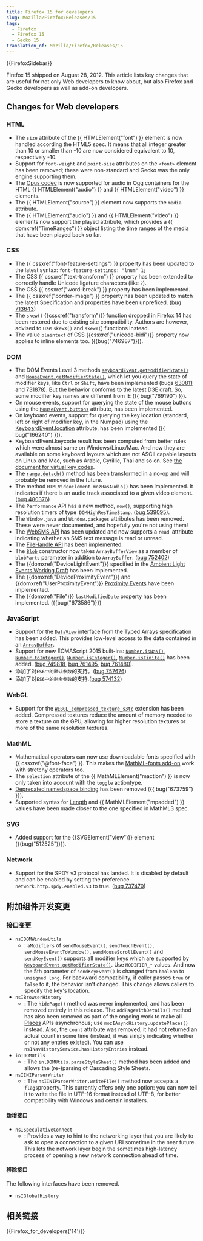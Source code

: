 ```yaml
---
title: Firefox 15 for developers
slug: Mozilla/Firefox/Releases/15
tags:
  - Firefox
  - Firefox 15
  - Gecko 15
translation_of: Mozilla/Firefox/Releases/15
---
```

{{FirefoxSidebar}}

Firefox 15 shipped on August 28, 2012. This article lists key changes that are useful for not only Web developers to know about, but also Firefox and Gecko developers as well as add-on developers.

## Changes for Web developers

### HTML

- The `size` attribute of the {{ HTMLElement("font") }} element is now handled according the HTML5 spec. It means that all integer greater than 10 or smaller than -10 are now considered equivalent to 10, respectively -10.
- Support for `font-weight` and `point-size` attributes on the `<font>` element has been removed; these were non-standard and Gecko was the only engine supporting them.
- The [Opus codec](http://www.opus-codec.org/) is now supported for audio in Ogg containers for the HTML {{ HTMLElement("audio") }} and {{ HTMLElement("video") }} elements.
- The {{ HTMLElement("source") }} element now supports the `media` attribute.
- The {{ HTMLElement("audio") }} and {{ HTMLElement("video") }} elements now support the played attribute, which provides a {{ domxref("TimeRanges") }} object listing the time ranges of the media that have been played back so far.

### CSS

- The {{ cssxref("font-feature-settings") }} property has been updated to the latest syntax: `font-feature-settings: "lnum" 1;`
- The CSS {{ cssxref("text-transform") }} property has been extended to correctly handle Unicode ligature characters (like `?`).
- The CSS {{ cssxref("word-break") }} property has been implemented.
- The {{ cssxref("border-image") }} property has been updated to match the latest Specification and properties have been unprefixed. ([bug 713643](https://bugzilla.mozilla.org/show_bug.cgi?id=713643))
- The `skew()` {{cssxref("transform")}} function dropped in Firefox 14 has been restored due to existing site compatibility. Authors are however, advised to use `skewX()` and `skewY(`) functions instead.
- The value `plaintext` of CSS {{cssxref("unicode-bidi")}} property now applies to inline elements too. ({{bug("746987")}}).

### DOM

- The DOM Events Level 3 methods [`KeyboardEvent.getModifierState()`](/zh-cn/DOM/KeyboardEvent#getModifierState%28%29) and [`MouseEvent.getModifierState()`](/zh-cn/DOM/MouseEvent#getModifierState%28%29), which let you query the state of modifier keys, like `Ctrl` or `Shift`, have been implemented (bugs [630811](https://bugzilla.mozilla.org/show_bug.cgi?id=630811) and [731878](https://bugzilla.mozilla.org/show_bug.cgi?id=731878)). But the behavior conforms to the latest D3E draft. So, some modifier key names are different from IE ({{ bug("769190") }}).
- On mouse events, support for querying the state of the mouse buttons using the [`MouseEvent.buttons`](/zh-cn/DOM/MouseEvent) attribute, has been implemented.
- On keyboard events, support for querying the key location (standard, left or right of modifier key, in the Numpad) using the [KeyboardEvent.location](/zh-cn/DOM/KeyboardEvent#Attributes_location) attribute, has been implemented ({{ bug("166240") }}).
- KeyboardEvent.keycode result has been computed from better rules which were almost same on Windows/Linux/Mac. And now they are available on some keyboard layouts which are not ASCII capable layouts on Linux and Mac, such as Arabic, Cyrillic, Thai and so on. See [the document for virtual key codes](/zh-cn/DOM/KeyboardEvent#Virtual_key_codes).
- The [`range.detach()`](/zh-cn/DOM/range.detach) method has been transformed in a no-op and will probably be removed in the future.
- The method `HTMLVideoElement.mozHasAudio()` has been implemented. It indicates if there is an audio track associated to a given video element. ([bug ](https://bugzilla.mozilla.org/show_bug.cgi?id=480376)[480376](https://bugzilla.mozilla.org/show_bug.cgi?id=480376))
- The `Performance` API has a new method, `now()`, supporting high resolution timers of type` DOMHighResTimeStamp`. ([bug 539095](https://bugzilla.mozilla.org/show_bug.cgi?id=539095)).
- The `Window.java` and `Window.packages` attributes has been removed. These were never documented, and hopefully you're not using them!
- The [WebSMS API](/zh-cn/API/WebSMS) has been updated and now supports a `read `attribute indicating whether an SMS text message is read or unread.
- The [FileHandle API](https://wiki.mozilla.org/WebAPI/FileHandleAPI) has been implemented.
- The [`Blob`](/zh-cn/DOM/Blob) constructor now takes `ArrayBufferView` as a member of `blobParts` parameter in addition to `ArrayBuffer`. ([bug 752402](https://bugzilla.mozilla.org/show_bug.cgi?id=752402))
- The {{domxref("DeviceLightEvent")}} specified in the [Ambient Light Events Working Draft](http://www.w3.org/TR/ambient-light/) has been implemented.
- The {{domxref("DeviceProximityEvent")}} and {{domxref("UserProximityEvent")}} [Proximity Events](http://www.w3.org/TR/proximity/) have been implemented.
- The {{domxref("File")}} `lastModifiedDate` property has been implemented. ({{bug("673586")}})

### JavaScript

- Support for the [`DataView`](/zh-cn/JavaScript_typed_arrays/DataView) interface from the Typed Arrays specification has been added. This provides low-level access to the data contained in an [`ArrayBuffer`](/zh-cn/JavaScript_typed_arrays/ArrayBuffer).
- Support for new ECMAScript 2015 built-ins: [`Number.isNaN()`](/en-US/docs/JavaScript/Reference/Global_Objects/Number/isNaN), [`Number.toInteger()`](/en-US/docs/Web/JavaScript/Reference/Global_Objects/Number/toInteger), [`Number.isInteger()`](/en-US/docs/Web/JavaScript/Reference/Global_Objects/Number/isInteger), [`Number.isFinite()`](/en-US/docs/Web/JavaScript/Reference/Global_Objects/Number/isFinite) has been added. ([bug 749818](https://bugzilla.mozilla.org/show_bug.cgi?id=749818), [bug 761495](https://bugzilla.mozilla.org/show_bug.cgi?id=749818), [bug 761480](https://bugzilla.mozilla.org/show_bug.cgi?id=749818)).
- 添加了对`ES6中的默认参数`的支持。([bug 757676](https://bugzilla.mozilla.org/show_bug.cgi?id=757676))
- 添加了对`ES6中的剩余参数`的支持.([bug 574132](https://bugzilla.mozilla.org/show_bug.cgi?id=574132))

### WebGL

- Support for the [`WEBGL_compressed_texture_s3tc`](/zh-cn/WebGL/Using_Extensions#WEBGL_compressed_texture_s3tc) extension has been added. Compressed textures reduce the amount of memory needed to store a texture on the GPU, allowing for higher resolution textures or more of the same resolution textures.

### MathML

- Mathematical operators can now use downloadable fonts specified with {{ cssxref("@font-face") }}. This makes the [MathML-fonts add-on](https://addons.mozilla.org/en-US/firefox/addon/mathml-fonts/) work with stretchy operators too.
- The `selection` attribute of the {{ MathMLElement("maction") }} is now only taken into account with the `toggle` actiontype.
- [Deprecated namedspace binding](http://www.w3.org/TR/MathML3/chapter3.html#id.3.3.4.2.1) has been removed ({{ bug("673759") }}).
- Supported syntax for [Length](/zh-cn/MathML/Attributes/Values) and {{ MathMLElement("mpadded") }} values have been made closer to the one specified in MathML3 spec.

### SVG

- Added support for the {{SVGElement("view")}} element ({{bug("512525")}}).

### Network

- Support for the SPDY v3 protocol has landed. It is disabled by default and can be enabled by setting the preference `network.http.spdy.enabled.v3` to true. ([bug 737470](https://bugzilla.mozilla.org/show_bug.cgi?id=737470))

## 附加组件开发变更

### 接口变更

- `nsIDOMWindowUtils`
  - : `aModifiers` of `sendMouseEvent()`, `sendTouchEvent()`, `sendMouseEventToWindow()`, `sendMouseScrollEvent()` and `sendKeyEvent()` supports all modifier keys which are supported by [`KeyboardEvent.getModifierState()`](/zh-cn/DOM/KeyboardEvent#getModifierState%28%29). Use `MODIFIER_*` values. And now the 5th parameter of `sendKeyEvent()` is changed from `boolean` to `unsigned long`. For backward compatibility, if caller passes `true` or `false` to it, the behavior isn't changed. This change allows callers to specify the key's location.
- `nsIBrowserHistory`
  - : The `hidePage()` method was never implemented, and has been removed entirely in this release. The `addPageWithDetails()` method has also been removed as part of the ongoing work to make all [Places](/zh-cn/Places) APIs asynchronous; use `mozIAsyncHistory.updatePlaces()` instead. Also, the `count` attribute was removed; it had not returned an actual count in some time (instead, it was simply indicating whether or not any entries existed). You can use `nsINavHistoryService.hasHistoryEntries` instead.
- `inIDOMUtils`
  - : The `inlDOMUtils.parseStyleSheet()` method has been added and allows the (re-)parsing of Cascading Style Sheets.
- `nsIINIParserWriter`
  - : The `nsIINIParserWriter.writeFile()` method now accepts a `flags`property. This currently offers only one option: you can now tell it to write the file in UTF-16 format instead of UTF-8, for better compatibility with Windows and certain installers.

#### 新增接口

- `nsISpeculativeConnect`
  - : Provides a way to hint to the networking layer that you are likely to ask to open a connection to a given URI sometime in the near future. This lets the network layer begin the sometimes high-latency process of opening a new network connection ahead of time.

#### 移除接口

The following interfaces have been removed.

- `nsIGlobalHistory`

## 相关链接

{{Firefox_for_developers('14')}}
